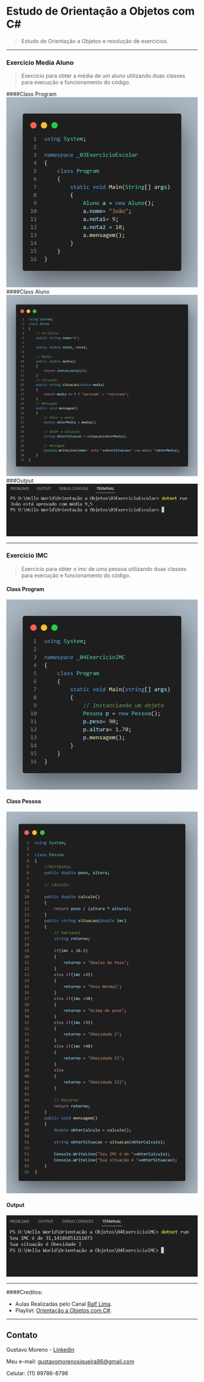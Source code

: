 # Estudo de Orientação a Objetos com C#
> Estudo de Orientação a Objetos e resolução de exercicios.
---
### Exercicio Media Aluno
>Exercicio para obter a média de um aluno utilizando duas classes para execução e funcionamento do código.

####Class Program
<img src="code.04.png"><a></a>
####Class Aluno
<img src="code.03.png"><a></a>
###Output
<img src="output.01.png">


---

### Exercicio IMC
> Exercicio para obter o imc de uma pessoa utilizando duas classes para execução e funcionamento do código.

#### Class Program
<img src="code.01.png"><a></a>
#### Class Pessoa
<img src="code.02.png"><a></a>
#### Output
<img src="output.02.png">

---
####Creditos:
* Aulas Realizadas pelo Canal [Ralf Lima](https://www.youtube.com/c/RalfLima).
* Playlist: [Orientação a Objetos com C#](https://www.youtube.com/playlist?list=PLWXw8Gu52TRKlAqSfkdhSTPtAfAcYko5E).

---
## Contato 

Gustavo Moreno - [Linkedin](https://www.linkedin.com/in/gustavo-moreno-5803a0229)

Meu e-mail: gustavomorenosiqueira86@gmail.com

Celular: (11) 99786-8798
